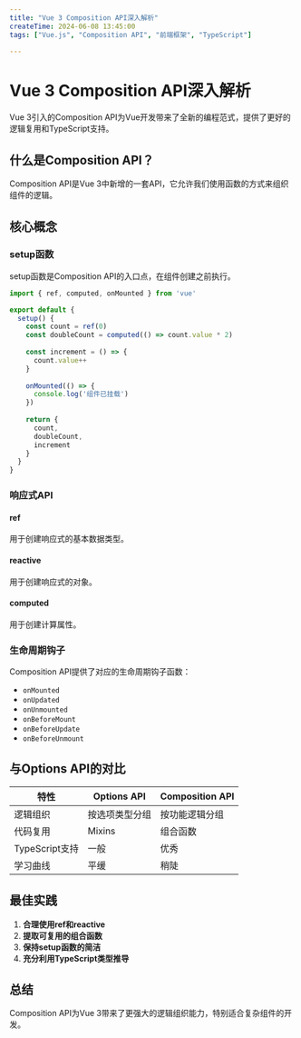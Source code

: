```yaml
---
title: "Vue 3 Composition API深入解析"
createTime: 2024-06-08 13:45:00
tags: ["Vue.js", "Composition API", "前端框架", "TypeScript"]

---
```


# Vue 3 Composition API深入解析

Vue 3引入的Composition API为Vue开发带来了全新的编程范式，提供了更好的逻辑复用和TypeScript支持。

## 什么是Composition API？

Composition API是Vue 3中新增的一套API，它允许我们使用函数的方式来组织组件的逻辑。

## 核心概念

### setup函数
setup函数是Composition API的入口点，在组件创建之前执行。

```javascript
import { ref, computed, onMounted } from 'vue'

export default {
  setup() {
    const count = ref(0)
    const doubleCount = computed(() => count.value * 2)
    
    const increment = () => {
      count.value++
    }
    
    onMounted(() => {
      console.log('组件已挂载')
    })
    
    return {
      count,
      doubleCount,
      increment
    }
  }
}
```

### 响应式API

#### ref
用于创建响应式的基本数据类型。

#### reactive
用于创建响应式的对象。

#### computed
用于创建计算属性。

### 生命周期钩子

Composition API提供了对应的生命周期钩子函数：

- `onMounted`
- `onUpdated`
- `onUnmounted`
- `onBeforeMount`
- `onBeforeUpdate`
- `onBeforeUnmount`

## 与Options API的对比

| 特性 | Options API | Composition API |
|------|-------------|-----------------|
| 逻辑组织 | 按选项类型分组 | 按功能逻辑分组 |
| 代码复用 | Mixins | 组合函数 |
| TypeScript支持 | 一般 | 优秀 |
| 学习曲线 | 平缓 | 稍陡 |

## 最佳实践

1. **合理使用ref和reactive**
2. **提取可复用的组合函数**
3. **保持setup函数的简洁**
4. **充分利用TypeScript类型推导**

## 总结

Composition API为Vue 3带来了更强大的逻辑组织能力，特别适合复杂组件的开发。